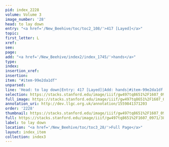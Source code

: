```yaml
---
pid: index_2228
volume: Volume 3
image_number: '28'
head: to lay down
entry: "<a href='/New_Beehive/toc/toc2_108/'>417 [Layed]</a>"
topic: 
first_letter: L
xref: 
see: 
page: 
add: "<a href='/New_Beehive/index2/index_1745/'>hands</a>"
type: 
index: 
insertion_xref: 
insertion: 
item: "#item-99e2da1df"
unparsed: 
line: 'Head: to lay down|Entry: 417 [Layed]|Add: hands|#item-99e2da1df'
selection: https://stacks.stanford.edu/image/iiif/gw497tq8651%2F1607_0971/387,653,579,156/full/0/default.jpg
full_image: https://stacks.stanford.edu/image/iiif/gw497tq8651%2F1607_0971/full/full/0/default.jpg
annotation_uri: http://dev.llgc.org.uk/annotation/1559841371203
order: '2228'
thumbnail: https://stacks.stanford.edu/image/iiif/gw497tq8651%2F1607_0971/387,653,579,156/150,/0/default.jpg
full: https://stacks.stanford.edu/image/iiif/gw497tq8651%2F1607_0971/387,653,579,156/full/0/default.jpg
label: to lay down
location: "<a href='/New_Beehive/toc/toc3_28/'>Full Page</a>"
layout: index_item
collection: index3
---
```

